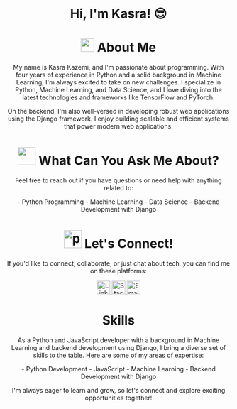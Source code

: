 <h1 align="center"> Hi, I'm Kasra! 😎</h1>

<h1 align="center"><img src="https://img.icons8.com/color/2x/about.png" width="30" height="30"/> About Me</h1>

<p align="center">
  My name is Kasra Kazemi, and I'm passionate about programming. With four years of experience in Python and a solid background in Machine Learning, I'm always excited to take on new challenges. I specialize in Python, Machine Learning, and Data Science, and I love diving into the latest technologies and frameworks like TensorFlow and PyTorch.
</p>

<p align="center">
  On the backend, I'm also well-versed in developing robust web applications using the Django framework. I enjoy building scalable and efficient systems that power modern web applications.
</p>

<h1 align="center"><img src="https://img.icons8.com/flat-round/2x/question-mark.png" width="40" height="40"/> What Can You Ask Me About?</h1>

<p align="center">
  Feel free to reach out if you have questions or need help with anything related to:
</p>

<p align="center">
  - Python Programming
  - Machine Learning
  - Data Science
  - Backend Development with Django
</p>

<h1 align="center"><img src="https://freeiconshop.com/wp-content/uploads/edd/phone-flat-128x128.png" alt="phone" width="40" height="40"/> Let's Connect!</h1>

<p align="center">
  If you'd like to connect, collaborate, or just chat about tech, you can find me on these platforms:
</p>

<p align="center">
  <a href="https://www.linkedin.com/in/amirkasra-kazemi-07b580144/" target="_blank">
    <img src="https://raw.githubusercontent.com/rahuldkjain/github-profile-readme-generator/master/src/images/icons/Social/linked-in-alt.svg" alt="LinkedIn" height="30" width="30" />
  </a>
  <a href="https://stackoverflow.com/users/17360126/kasra" target="_blank">
    <img src="https://raw.githubusercontent.com/rahuldkjain/github-profile-readme-generator/master/src/images/icons/Social/stack-overflow.svg" alt="Stack Overflow" height="30" width="30" />
  </a>
  <a href="mailto:amirkasrakazemi@gmail.com" target="_blank">
    <img src="https://www.freepnglogos.com/uploads/logo-gmail-png/logo-gmail-png-gmail-icon-download-png-and-vector-1.png" alt="Email" height="30" width="30" />
  </a>
</p>

<h1 align="center">Skills</h1>

<p align="center">
  As a Python and JavaScript developer with a background in Machine Learning and backend development using Django, I bring a diverse set of skills to the table. Here are some of my areas of expertise:
</p>

<p align="center">
  - Python Development
  - JavaScript
  - Machine Learning
  - Backend Development with Django
</p>

<p align="center">
  I'm always eager to learn and grow, so let's connect and explore exciting opportunities together!
</p>
